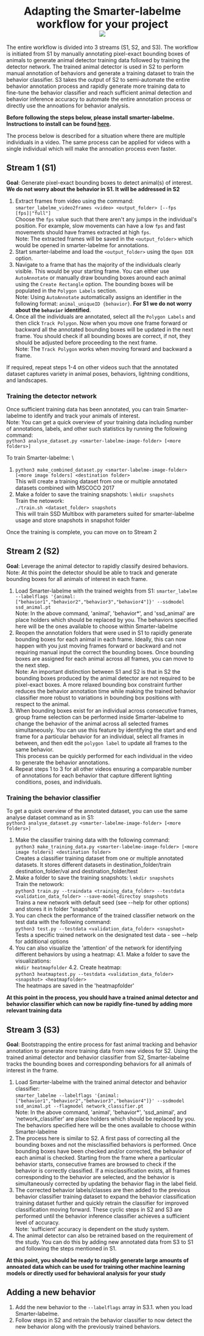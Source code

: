 <h1 align="center">
  Adapting the Smarter-labelme workflow for your project
  <br/>
  <img src="../resources/workflow_v1.svg"><br/>
</h1>

The entire workflow is divided into 3 streams (S1, S2, and S3). The workflow is initiated from S1 by manually annotating pixel-exact bounding boxes of animals to generate animal detector training data followed by training the detector network. The trained animal detector is used in S2 to perform manual annotation of behaviors and generate a training dataset to train the behavior classifier. S3 takes the output of S2 to semi-automate the entire behavior annotation process and rapidly generate more training data to fine-tune the behavior classifier and reach sufficient animal detection and behavior inference accuracy to automate the entire annotation process or directly use the annoations for behavior analysis.

**Before following the steps below, please install smarter-labelme. Instructions to install can be found [here](/README.md).**

The process below is described for a situation where there are multiple individuals in a video. The same process can be applied for videos with a single individual which will make the annoation process even faster.

## Stream 1 (S1)

**Goal**: Generate pixel-exact bounding boxes to detect animal(s) of interest. **We do not worry about the behavior in S1. It will be addressed in S2**

1. Extract frames from video using the command: \
```smarter_labelme_video2frames <video> <output_folder> [--fps [fps]|"full"]``` \
Choose the `fps` value such that there aren't any jumps in the individual's position. For example, slow movements can have a low `fps` and fast movements should have frames extracted at high `fps`.\
Note: The extracted frames will be saved in the `<output_folder>` which would be opened in smarter-labelme for annotations.
2. Start smarter-labelme and load the `<output_folder>` using the `Open DIR` option.
3. Navigate to a frame that has the majority of the individuals clearly visible. This would be your starting frame. You can either use `AutoAnnotate` or manually draw bounding boxes around each animal using the `Create Rectangle` option. The bounding boxes will be populated in the `Polygon Labels` section.\
Note: Using `AutoAnnotate` automatically assigns an identifier in the following format: `animal_uniqueID {behavior}`. **For S1 we do not worry about the `behavior` identified**.
4. Once all the individuals are annotated, select all the `Polygon Labels` and then click `Track Polygon`. Now when you move one frame forward or backward all the annotated bounding boxes will be updated in the next frame. You should check if all bounding boxes are correct, if not, they should be adjusted before proceeding to the next frame.\
Note: The `Track Polygon` works when moving forward and backward a frame.

If required, repeat steps 1-4 on other videos such that the annotated dataset captures variety in animal poses, behaviors, lightning conditions, and landscapes.

### Training the detector network

Once sufficient training data has been annotated, you can train Smarter-labelme to identify and track your animals of interest.\
Note: You can get a quick overview of your training data including number of annotations, labels, and other such statistics by running the following command: \
```python3 analyse_dataset.py <smarter-labelme-image-folder> [<more folders>]```

To train Smarter-labelme: \
1. ```python3 make_combined_dataset.py <smarter-labelme-image-folder> [<more image folders] <destination folder>```\
This will create a training dataset from one or multiple annotated datasets combined with MSCOCO 2017
2. Make a folder to save the training snapshots: \ 
```mkdir snapshots```\
Train the netowork: \
```./train.sh <dataset_folder> snapshots``` \
This will train SSD Multibox with parameters suited for smarter-labelme usage and store snapshots in snapshot folder

Once the training is complete, you can move on to Stream 2

## Stream 2 (S2)

**Goal**: Leverage the animal detector to rapidly classify desired behaviors.\
Note: At this point the detector should be able to track and generate bounding boxes for all animals of interest in each frame.

1. Load Smarter-labelme with the trained weights from S1:
```smarter_labelme --labelflags '{animal: ["behavior1","behavior2","behavior3","behavior4"]}' --ssdmodel ssd_animal.pt```\
Note: In the above command, 'animal', 'behavior*', and 'ssd_animal' are place holders which should be replaced by you. The behaviors specified here will be the ones available to choose within Smarter-labelme
2. Reopen the annotation folders that were used in S1 to rapidly generate bounding boxes for each animal in each frame. Ideally, this can now happen with you just moving frames forward or backward and not requiring manual input the correct the bounding boxes. Once bounding boxes are assigned for each animal across all frames, you can move to the next step. \
Note: An important distinction between S1 and S2 is that in S2 the bounding boxes produced by the animal detector are not required to be pixel-exact boxes. A more relaxed bounding box constraint further reduces the behavior annotation time while making the trained behavior classifier more robust to variations in bounding box positions with respect to the animal.
3. When bounding boxes exist for an individual across consecutive frames, group frame selection can be performed inside Smarter-labelme to change the behavior of the animal across all selected frames simultaneously. You can use this feature by identifying the start and end frame for a particular behavior for an individual, select all frames in between, and then edit the `polygon label` to update all frames to the same behavior.\
This process can be quickly performed for each individual in the video to generate the behavior annotations.
4. Repeat steps 1 to 3 for all other videos ensuring a comparable number of annotations for each behavior that capture different lighting conditions, poses, and individuals.

### Training the behavior classifier
To get a quick overview of the annotated dataset, you can use the same analyse dataset command as in S1:\
```python3 analyse_dataset.py <smarter-labelme-image-folder> [<more folders>]```
1. Make the classifier training data with the following command:\
```python3 make_training_data.py <smarter-labelme-image-folder> [<more image folders] <destination folder>```\
Creates a classifier training dataset from one or multiple annotated datasets. It stores different datasets in destination_folder/train destination_folder/val and destination_folder/test
2. Make a folder to save the training snapshots: \ 
```mkdir snapshots```\
Train the netowork: \
```python3 train.py --traindata <training_data_folder> --testdata <validation_data_folder> --save-model-directoy snapshots``` \
Trains a new network with default seed (see --help for other options) and stores it in folder "snapshots"
3. You can check the performance of the trained classifier network on the test data with the following command: \
```python3 test.py --testdata <validation_data_folder> <snapshot>``` \
Tests a specific trained network on the designated test data - see --help for additional options
4. You can also visualize the 'attention' of the network for identifying different behaviors by using a heatmap:
4.1. Make a folder to save the visualizations: \
```mkdir heatmapfolder```
4.2. Create heatmap: \
```python3 heatmaptest.py --testdata <validation_data_folder> <snapshot> <heatmapfolder>``` \
The heatmaps are saved in the 'heatmapfolder'

**At this point in the process, you should have a trained animal detector and behavior classifier which can now be rapidly fine-tuned by adding more relevant training data**

## Stream 3 (S3)
**Goal**: Bootstrapping the entire process for fast animal tracking and behavior annotation to generate more training data from new videos for S2. Using the trained animal detector and behavior classifier from S2, Smarter-labelme tracks the bounding boxes and corresponding behaviors for all animals of interest in the frame.

1. Load Smarter-labelme with the trained animal detector and behavior classifier: \
```smarter_labelme --labelflags '{animal: ["behavior1","behavior2","behavior3","behavior4"]}' --ssdmodel ssd_animal.pt --flagmodel network_classifier.pt```\
Note: In the above command, 'animal', 'behavior*', 'ssd_animal', and 'network_classifier' are place holders which should be replaced by you. The behaviors specified here will be the ones available to choose within Smarter-labelme
2. The process here is similar to S2. A first pass of correcting all the bounding boxes and not the misclassified behaviors is performed. Once bounding boxes have been checked and/or corrected, the behavior of each animal is checked. Starting from the frame where a particular behavior starts, consecutive frames are browsed to check if the behavior is correctly classified. If a misclassification exists, all frames corresponding to the behavior are selected, and the behavior is simultaneously corrected by updating the behavior flag in the label field. 
3. The corrected behavior labels/classes are then added to the previous behavior classifier training dataset to expand the behavior classification training dataset further and quickly retrain the classifier for improved classification moving forward. These cyclic steps in S2 and S3 are performed until the behavior inference classifier achieves a sufficient level of accuracy. \
Note: ‘sufficient’ accuracy is dependent on the study system.
4. The animal detector can also be retrained based on the requirement of the study. You can do this by adding new annotated data from S3 to S1 and following the steps mentioned in S1.

**At this point, you should be ready to rapidly generate large amounts of annoated data which can be used for training other machine learning models or directly used for behavioral analysis for your study**

## Adding a new behavior
1. Add the new behavior to the `--labelflags` array in S3.1. when you load Smarter-labelme.
2. Follow steps in S2 and retrain the behavior classifier to now detect the new behavior along with the previously trained behaviors.
